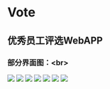 # Vote
## 优秀员工评选WebAPP

### 部分界面图：\<br>

![](http://oppsc19o0.bkt.clouddn.com/%E6%88%91%E8%A6%81%E6%8E%A8%E8%8D%90.jpg?imageView2/1/w/240/h/718)
![](http://oppsc19o0.bkt.clouddn.com/%E8%AF%84%E9%80%89%E7%BB%93%E6%9E%9C.jpg?imageView2/1/w/240/h/427)
![](http://oppsc19o0.bkt.clouddn.com/%E7%AE%A1%E7%90%86%E4%B8%AD%E5%BF%83.jpg?imageView2/1/w/240/h/427)
![](http://oppsc19o0.bkt.clouddn.com/%E6%8E%A8%E8%8D%90%E7%BB%9F%E8%AE%A1.jpg?imageView2/1/w/240/h/467)
![](http://oppsc19o0.bkt.clouddn.com/%E6%B7%BB%E5%8A%A0%E5%91%98%E5%B7%A5.jpg?imageView2/1/w/240/h/427)
![](http://oppsc19o0.bkt.clouddn.com/%E7%BC%96%E8%BE%91%E5%91%98%E5%B7%A5.jpg?imageView2/1/w/240/h/427)
![](http://oppsc19o0.bkt.clouddn.com/%E7%99%BB%E5%BD%95.jpg?imageView2/1/w/240/h/427)
